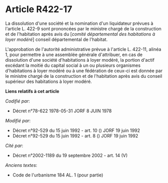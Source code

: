 # Article R422-17

La dissolution d'une société et la nomination d'un liquidateur prévues à l'article L. 422-9 sont prononcées par le ministre
chargé de la construction et de l'habitation après avis du [*comité départemental des habitations à loyer modéré*] conseil
départemental de l'habitat.

L'approbation de l'autorité administrative prévue à l'article L. 422-11, alinéa 1, pour permettre à une assemblée générale
d'attribuer, en cas de dissolution d'une société d'habitations à loyer modéré, la portion d'actif excédant la moitié du
capital social à un ou plusieurs organismes d'habitations à loyer modéré ou à une fédération de ceux-ci est donnée par le
ministre chargé de la construction et de l'habitation après avis du conseil supérieur des habitations à loyer modéré.

**Liens relatifs à cet article**

_Codifié par_:

  - Décret n°78-622 1978-05-31 JORF 8 JUIN 1978

_Modifié par_:

  - Décret n°92-529 du 15 juin 1992 - art. 10 () JORF 19 juin 1992
  - Décret n°92-529 du 15 juin 1992 - art. 8 () JORF 19 juin 1992

_Cité par_:

  - Décret n°2002-1189 du 19 septembre 2002 - art. 14 (V)

_Anciens textes_:

  - Code de l'urbanisme 184 AL. 1 (pour partie)
